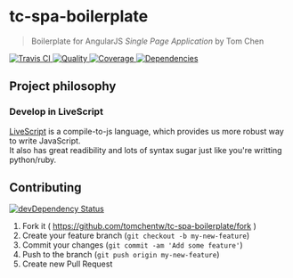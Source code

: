# tc-spa-boilerplate
> Boilerplate for AngularJS *Single Page Application* by Tom Chen

[![Travis CI   ](https://img.shields.io/travis/tomchentw/tc-spa-boilerplate/master.svg)             ](https://travis-ci.org/tomchentw/tc-spa-boilerplate)
[![Quality     ](https://img.shields.io/codeclimate/github/tomchentw/tc-spa-boilerplate.svg)        ](https://codeclimate.com/github/tomchentw/tc-spa-boilerplate)
[![Coverage    ](https://img.shields.io/coveralls/tomchentw/tc-spa-boilerplate.svg)                 ](https://coveralls.io/r/tomchentw/tc-spa-boilerplate)
[![Dependencies](https://img.shields.io/gemnasium/tomchentw/tc-spa-boilerplate.svg)                 ](https://gemnasium.com/tomchentw/tc-spa-boilerplate)


## Project philosophy

### Develop in LiveScript
[LiveScript](http://livescript.net/) is a compile-to-js language, which provides us more robust way to write JavaScript.  
It also has great readibility and lots of syntax sugar just like you're writting python/ruby.


## Contributing

[![devDependency Status](https://david-dm.org/tomchentw/tc-spa-boilerplate/dev-status.svg?theme=shields.io)](https://david-dm.org/tomchentw/tc-spa-boilerplate#info=devDependencies)

1. Fork it ( https://github.com/tomchentw/tc-spa-boilerplate/fork )
2. Create your feature branch (`git checkout -b my-new-feature`)
3. Commit your changes (`git commit -am 'Add some feature'`)
4. Push to the branch (`git push origin my-new-feature`)
5. Create new Pull Request